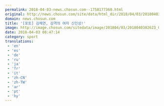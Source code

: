 ```yaml
---
permalink: 2018-04-03-news.chosun.com--1750177360.html
original: http://news.chosun.com/site/data/html_dir/2018/04/03/2018040302703.html
domain: news.chosun.com
title: '[포토] 김채연, 감격의 여자 신인상!'
image: http://image.chosun.com/sitedata/image/201804/03/2018040302623_0.jpg
date: 2018-04-03 08:47:14
category: sport
translations: 
 - 'en'
 - 'es'
 - 'de'
 - 'ru'
 - 'ja'
 - 'fr'
 - 'it'
 - 'zh-CN'
 - 'zh-TW'
 - 'ar'
 - 'pt'
 - 'hy'
---
```


